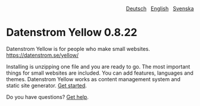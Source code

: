 <p align="right"><a href="README-de.md">Deutsch</a> &nbsp; <a href="README.md">English</a> &nbsp; <a href="README-sv.md">Svenska</a></p>

# Datenstrom Yellow 0.8.22

Datenstrom Yellow is for people who make small websites. https://datenstrom.se/yellow/

Installing is unzipping one file and you are ready to go. The most important things for small websites are included. You can add features, languages and themes. Datenstrom Yellow works as content management system and static site generator. [Get started](https://datenstrom.se/yellow/help/how-to-get-started).

Do you have questions? [Get help](https://datenstrom.se/yellow/help/).
